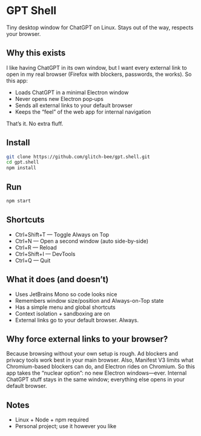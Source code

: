 #
# GPT Shell

Tiny desktop window for ChatGPT on Linux. Stays out of the way, respects your browser.

## Why this exists

I like having ChatGPT in its own window, but I want every external link to open in my real browser (Firefox with blockers, passwords, the works). So this app:

- Loads ChatGPT in a minimal Electron window
- Never opens new Electron pop‑ups
- Sends all external links to your default browser
- Keeps the “feel” of the web app for internal navigation

That’s it. No extra fluff.

## Install

```bash
git clone https://github.com/glitch-bee/gpt.shell.git
cd gpt.shell
npm install
```

## Run

```bash
npm start
```

## Shortcuts

- Ctrl+Shift+T — Toggle Always on Top
- Ctrl+N — Open a second window (auto side-by-side)
- Ctrl+R — Reload
- Ctrl+Shift+I — DevTools
- Ctrl+Q — Quit

## What it does (and doesn’t)

- Uses JetBrains Mono so code looks nice
- Remembers window size/position and Always-on-Top state
- Has a simple menu and global shortcuts
- Context isolation + sandboxing are on
- External links go to your default browser. Always.

## Why force external links to your browser?

Because browsing without your own setup is rough. Ad blockers and privacy tools work best in your main browser. Also, Manifest V3 limits what Chromium-based blockers can do, and Electron rides on Chromium. So this app takes the “nuclear option”: no new Electron windows—ever. Internal ChatGPT stuff stays in the same window; everything else opens in your default browser.

## Notes

- Linux + Node + npm required
- Personal project; use it however you like

